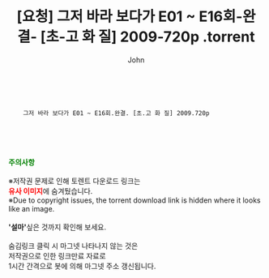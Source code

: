 ﻿---
layout: post
title:  "                   [요청] 그저 바라 보다가 E01 ~ E16회-완결- [초-고 화 질] 2009-720p                .torrent"
author: John
categories: [ 드라마 ]
tags: [  ]
image:  
description: "                   [요청] 그저 바라 보다가 E01 ~ E16회-완결- [초-고 화 질] 2009-720p                 torrent 정보 공유"
toc: true
toc_sticky: true
---

<br>

        그저 바라 보다가 E01 ~ E16회.완결. [초.고 화 질] 2009.720p    
    
<br><br><br>
<p data-ke-size="size16"><b><span style="color: green;">주의사항</span></b><br /><br />※저작권 문제로 인해 토렌트 다운로드 링크는<br /><b><span style="color: red;">유사 이미지</span></b>에 숨겨뒀습니다.<br />※Due to copyright issues, the torrent download link is hidden where it looks like an image.<br /><br /><b>'설마'</b>싶은 것까지 확인해 보세요.<br /><br />숨김링크 클릭 시 마그넷 나타나지 않는 것은<br />저작권으로 인한 링크만료 자료로<br />1시간 간격으로 봇에 의해 마그넷 주소 갱신됩니다.</p>
